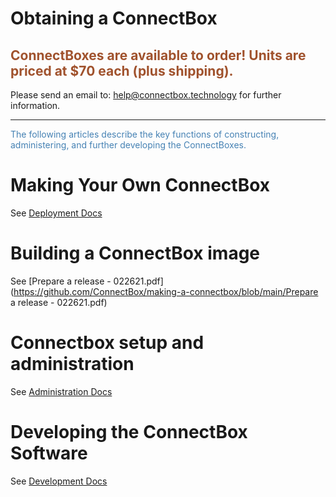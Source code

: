 # Obtaining a ConnectBox

## <span style="color:Sienna">ConnectBoxes are available to order!  Units are priced at $70 each (plus shipping).

Please send an email to: help@connectbox.technology for further information.</span>
___

<span style="color:SteelBlue">The following articles describe the key functions of constructing, administering, and further developing the ConnectBoxes.</span>

# Making Your Own ConnectBox

See [Deployment Docs](https://github.com/ConnectBox/connectbox-pi/blob/master/docs/deployment.md)

# Building a ConnectBox image

See [Prepare a release - 022621.pdf](https://github.com/ConnectBox/making-a-connectbox/blob/main/Prepare a release - 022621.pdf)

# Connectbox setup and administration

See [Administration Docs](https://github.com/ConnectBox/connectbox-pi/blob/master/docs/administration.md)

# Developing the ConnectBox Software

See [Development Docs](https://github.com/ConnectBox/connectbox-pi/blob/master/docs/development.md)
